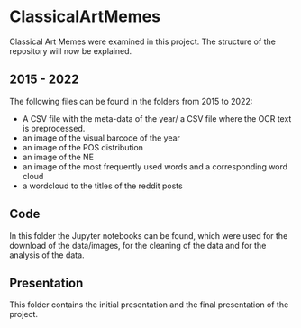 # ClassicalArtMemes

Classical Art Memes were examined in this project. The structure of the repository will now be explained.

## 2015 - 2022

The following files can be found in the folders from 2015 to 2022:
- A CSV file with the meta-data of the year/ a CSV file where the OCR text is preprocessed.
- an image of the visual barcode of the year
- an image of the POS distribution
- an image of the NE
- an image of the most frequently used words and a corresponding word cloud
- a wordcloud to the titles of the reddit posts

## Code

In this folder the Jupyter notebooks can be found, which were used for the download of the data/images, for the cleaning of the data and for the analysis of the data.

## Presentation

This folder contains the initial presentation and the final presentation of the project.



